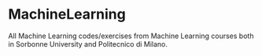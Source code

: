 # MachineLearning
All Machine Learning codes/exercises from Machine Learning courses both in Sorbonne University and Politecnico di Milano.

